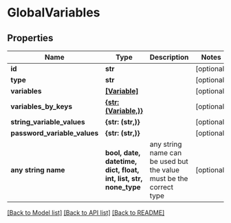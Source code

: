 # GlobalVariables


## Properties
Name | Type | Description | Notes
------------ | ------------- | ------------- | -------------
**id** | **str** |  | [optional] 
**type** | **str** |  | [optional] 
**variables** | [**[Variable]**](Variable.md) |  | [optional] 
**variables_by_keys** | [**{str: (Variable,)}**](Variable.md) |  | [optional] 
**string_variable_values** | **{str: (str,)}** |  | [optional] 
**password_variable_values** | **{str: (str,)}** |  | [optional] 
**any string name** | **bool, date, datetime, dict, float, int, list, str, none_type** | any string name can be used but the value must be the correct type | [optional]

[[Back to Model list]](../README.md#documentation-for-models) [[Back to API list]](../README.md#documentation-for-api-endpoints) [[Back to README]](../README.md)


